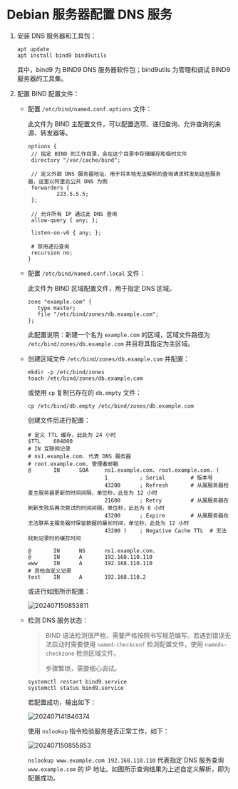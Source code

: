 # Debian 服务器配置 DNS 服务

1. 安装 DNS 服务器和工具包：

   ```shell
   apt update
   apt install bind9 bind9utils
   ```

   其中，bind9 为 BIND9 DNS 服务器软件包；bind9utils 为管理和调试 BIND9 服务器的工具集。

2. 配置 BIND 配置文件：

   - 配置 `/etc/bind/named.conf.options` 文件：

     此文件为 BIND 主配置文件，可以配置选项、递归查询、允许查询的来源、转发器等。

     ```shell
     options {
      // 指定 BIND 的工作目录，会在这个目录中存储缓存和临时文件
      directory "/var/cache/bind";

      // 定义外部 DNS 服务器地址，用于将本地无法解析的查询请求转发到这些服务器，这里以阿里云公共 DNS 为例
      forwarders {
              223.5.5.5;
      };

      // 允许所有 IP 通过此 DNS 查询
      allow-query { any; };

      listen-on-v6 { any; };

      # 禁用递归查询
      recursion no;
     }
     ```

   - 配置 `/etc/bind/named.conf.local` 文件：

     此文件为 BIND 区域配置文件，用于指定 DNS 区域。

     ```shell
     zone "example.com" {
        type master;
        file "/etc/bind/zones/db.example.com";
     };
     ```

     此配置说明：新建一个名为 `example.com` 的区域，区域文件路径为 `/etc/bind/zones/db.example.com` 并且将其指定为主区域。

   - 创建区域文件 `/etc/bind/zones/db.example.com` 并配置：

     ```shell
     mkdir -p /etc/bind/zones
     touch /etc/bind/zones/db.example.com
     ```

     或使用 `cp` 复制已存在的 `db.empty` 文件：

     ```shell
     cp /etc/bind/db.empty /etc/bind/zones/db.example.com
     ```

     创建文件后进行配置：

     ```shell
     # 定义 TTL 缓存，此处为 24 小时
     $TTL    604800
     # IN 互联网记录
     # ns1.example.com. 代表 DNS 服务器
     # root.example.com. 管理者邮箱
     @       IN      SOA     ns1.example.com. root.example.com. (
                             1          ; Serial        # 版本号
                             43200      ; Refresh       # 从属服务器检查主服务器更新的时间间隔，单位秒，此处为 12 小时
                             21600      ; Retry         # 从属服务器在刷新失败后再次尝试的时间间隔，单位秒，此处为 6 小时
                             43200      ; Expire        # 从属服务器在无法联系主服务器时保留数据的最长时间，单位秒，此处为 12 小时
                             43200 )    ; Negative Cache TTL  # 无法找到记录时的缓存时间

     @       IN      NS      ns1.example.com.
     @       IN      A       192.168.110.110
     www     IN      A       192.168.110.110
     # 其他自定义记录
     test    IN      A       192.168.110.2
     ```

     或进行如图所示配置：

     ![202407150853811](https://oss.isiou.cn//images/202407150853811.png)

   - 检测 DNS 服务状态：

     > BIND 语法检测很严格，需要严格按照书写规范编写。若遇到错误无法启动时需要使用 `named-checkconf` 检测配置文件，使用 `nameds-checkzone` 检测区域文件。
     >
     > 步骤繁琐，需要细心调试。

     ```shell
     systemctl restart bind9.service
     systemctl status bind9.service
     ```

     若配置成功，输出如下：

     ![202407141846374](https://oss.isiou.cn//images/202407141846374.png)

     使用 `nslookup` 指令检验服务是否正常工作，如下：

     ![202407150855853](https://oss.isiou.cn//images/202407150855853.png)

     `nslookup www.example.com 192.168.110.110` 代表指定 DNS 服务查询 `www.example.com` 的 IP 地址。如图所示查询结果为上述自定义解析，即为配置成功。
